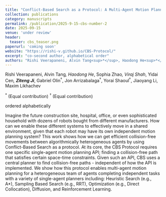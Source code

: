 ```yaml
---
title: "Conflict-Based Search as a Protocol: A Multi-Agent Motion Planning Protocol for Heterogeneous Agents, Solvers, and Independent Tasks"
collection: publications
category: manuscripts
permalink: /publication/2025-9-15-cbs-number-2
date: 2025-09-15
venue: 'under review'
header:
  teaser: cbs_teaser.png
paperurl: 'coming soon'
website: "https://rishi-v.github.io/CBS-Protocol/"
excerpt: "co-second author, alphabetical order"
authors: "Rishi Veerapaneni, Alvin Tang<sup>*</sup>, Haodong He<sup>*</sup>, Sophia Zhao<sup>*</sup>, Viraj Shah<sup>*</sup>, Yidai Cen<sup>*</sup>, **Ziteng Ji**<sup>*</sup>, Gabriel Olin<sup>†</sup>, Jon Arrizabalaga<sup>†</sup>, Yorai Shaoul<sup>†</sup>, Jiaoyang Li, Maxim Likhachev"
---
```


Rishi Veerapaneni, Alvin Tang<sup>*</sup>, Haodong He<sup>*</sup>, Sophia Zhao<sup>*</sup>, Viraj Shah<sup>*</sup>, Yidai Cen<sup>*</sup>, **Ziteng Ji**<sup>*</sup>, Gabriel Olin<sup>†</sup>, Jon Arrizabalaga<sup>†</sup>, Yorai Shaoul<sup>†</sup>, Jiaoyang Li, Maxim Likhachev

<sup>*</sup> (Equal contribution)
<sup>†</sup> (Equal contribution)

ordered alphabetically

Imagine the future construction site, hospital, office, or even sophisticated household with dozens of robots bought from different manufacturers. How can we enable these different systems to effectively move in a shared environment, given that each robot may have its own independent motion planning system?
This work shows how we can get efficient collision-free movements between algorithmically heterogeneous agents by using Conflict-Based Search as a protocol.
At its core, the CBS Protocol requires one specific single-agent motion planning API; finding a collision-free path that satisfies certain space-time constraints. Given such an API, CBS uses a central planner to find collision-free paths - independent of how the API is implemented.
We show how this protocol enables multi-agent motion planning for a heterogeneous team of agents completing independent tasks with a variety of single-agent planners including: Heuristic Search (e.g., A*), Sampling Based Search (e.g., RRT), Optimization (e.g., Direct Collocation), Diffusion, and Reinforcement Learning.
